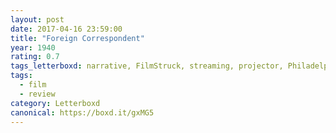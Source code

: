 ```yaml
---
layout: post 
date: 2017-04-16 23:59:00
title: "Foreign Correspondent"
year: 1940
rating: 0.7
tags_letterboxd: narrative, FilmStruck, streaming, projector, Philadelphia, Leah
tags:
  - film
  - review
category: Letterboxd
canonical: https://boxd.it/gxMG5
---
```

